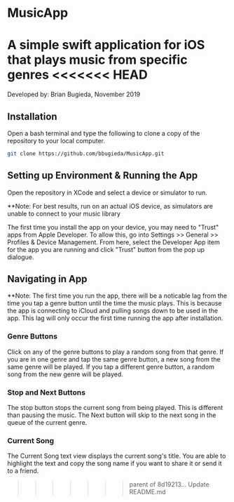 # MusicApp
A simple swift application for iOS that plays music from specific genres
<<<<<<< HEAD
=======

Developed by: Brian Bugieda, November 2019

## Installation
Open a bash terminal and type the following to clone a copy of the repository to your local computer.
```bash
git clone https://github.com/bbugieda/MusicApp.git
```

## Setting up Environment & Running the App
Open the repository in XCode and select a device or simulator to run.

**Note: For best results, run on an actual iOS device, as simulators are unable to connect to your music library

The first time you install the app on your device, you may need to "Trust" apps from Apple Developer. To allow this, go into Settings >> General >> Profiles & Device Management. From here, select the Developer App item for the app you are running and click "Trust" button from the pop up dialogue.

## Navigating in App

**Note: The first time you run the app, there will be a noticable lag from the time you tap a genre button until the time the music plays. This is because the app is connecting to iCloud and pulling songs down to be used in the app. This lag will only occur the first time running the app after installation.

### Genre Buttons
Click on any of the genre buttons to play a random song from that genre. If you are in one genre and tap the same genre button, a new song from the same genre will be played. If you tap a different genre button, a random song from the new genre will be played.

### Stop and Next Buttons
The stop button stops the current song from being played. This is different than pausing the music. The Next button will skip to the next song in the queue of the current genre.

### Current Song
The Current Song text view displays the current song's title. You are able to highlight the text and copy the song name if you want to share it or send it to a friend.
>>>>>>> parent of 8d19213... Update README.md
